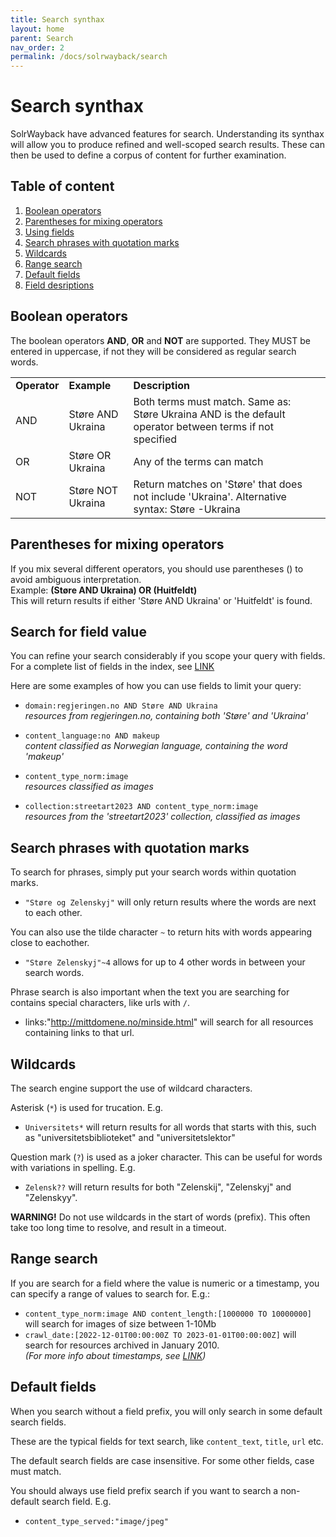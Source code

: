 ```yaml
---
title: Search synthax
layout: home
parent: Search
nav_order: 2
permalink: /docs/solrwayback/search
---
```


# Search synthax

SolrWayback have advanced features for search. Understanding its synthax will allow you to produce refined and well-scoped search results. These can then be used to define a corpus of content for further examination.

## Table of content
1. [Boolean operators](#boolean-operators)
2. [Parentheses for mixing operators](#parentheses-for-mixing-operators)
3. [Using fields](#using-fields)
4. [Search phrases with quotation marks](#search-phrases-with-quotation-marks)
5. [Wildcards](#wildcards)
6. [Range search](#range-search)
7. [Default fields](#range-search)
8. [Field desriptions](#field-desriptions)

## Boolean operators
The boolean operators **AND**, **OR** and **NOT** are supported. They MUST be entered in uppercase, if not they will be considered as regular search words. 

|||||
|--- |--- |-- |--- |
|**Operator**|**Example**|**Description**|
|AND|Støre AND Ukraina|Both terms must match.  Same as: Støre Ukraina AND is the default operator between terms if not specified|
|OR|Støre OR Ukraina|Any of the terms can match|
|NOT|Støre NOT Ukraina|Return matches on 'Støre' that does not include 'Ukraina'. Alternative syntax: Støre -Ukraina|

## Parentheses for mixing operators
If you mix several different operators, you should use parentheses () to avoid ambiguous interpretation.<br>
Example: <b>(Støre AND Ukraina) OR (Huitfeldt)</b><br> 
This will return results if either 'Støre AND Ukraina' or 'Huitfeldt' is found.

## Search for field value
You can refine your search considerably if you scope your query with fields. For a complete list of fields in the index, see [LINK](.)

Here are some examples of how you can use fields to limit your query:
- `domain:regjeringen.no AND Støre AND Ukraina`<br>
*resources from regjeringen.no, containing both 'Støre' and 'Ukraina'*

- `content_language:no AND makeup`<br>
*content classified as Norwegian language, containing the word 'makeup'*

- `content_type_norm:image`<br>
*resources classified as images*

- `collection:streetart2023 AND content_type_norm:image`<br>
*resources from the 'streetart2023' collection, classified as images*

## Search phrases with quotation marks
To search for phrases, simply put your search words within quotation marks.

- `"Støre og Zelenskyj"` will only return results where the words are next to each other.

You can also use the tilde character `~` to return hits with words appearing close to eachother.

- `"Støre Zelenskyj"~4` allows for up to 4 other words in between your search words.

Phrase search is also important when the text you are searching for contains special characters, like urls with `/`.
- links:"http://mittdomene.no/minside.html" will search for all resources containing links to that url.

## Wildcards
The search engine support the use of wildcard characters.

Asterisk (`*`) is used for trucation. E.g.
- `Universitets*` will return results for all words that starts with this, such as "universitetsbiblioteket" and "universitetslektor"

Question mark (`?`) is used as a joker character. This can be useful for words with variations in spelling. E.g.
- `Zelensk??` will return results for both "Zelenskij", "Zelenskyj" and "Zelenskyy".

**WARNING!** Do not use wildcards in the start of words (prefix). This often take too long time to resolve, and result in a timeout. 

## Range search
If you are search for a field where the value is numeric or a timestamp, you can specify a range of values to search for. E.g.:
- `content_type_norm:image AND content_length:[1000000 TO 10000000]` will search for images of size between 1-10Mb
- `crawl_date:[2022-12-01T00:00:00Z TO 2023-01-01T00:00:00Z]` will search for resources archived in January 2010.<br>
*(For more info about timestamps, see [LINK](.))*

## Default fields
When you search without a field prefix, you will only search in some default search fields.

These are the typical fields for text search, like `content_text`, `title`, `url` etc.

The default search fields are case insensitive. For some other fields, case must match. <br>

You should always use field prefix search if you want to search a non-default search field. E.g.
- `content_type_served:"image/jpeg"`